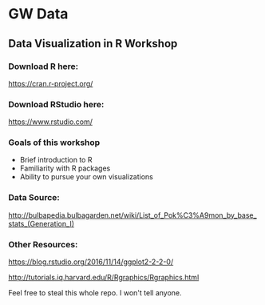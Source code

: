 # GW Data
## Data Visualization in R Workshop

### Download R here:
https://cran.r-project.org/

### Download RStudio here:
https://www.rstudio.com/

### Goals of this workshop

* Brief introduction to R
* Familiarity with R packages
* Ability to pursue your own visualizations

### Data Source:

http://bulbapedia.bulbagarden.net/wiki/List_of_Pok%C3%A9mon_by_base_stats_(Generation_I)

### Other Resources:

https://blog.rstudio.org/2016/11/14/ggplot2-2-2-0/

http://tutorials.iq.harvard.edu/R/Rgraphics/Rgraphics.html

Feel free to steal this whole repo. I won't tell anyone.
